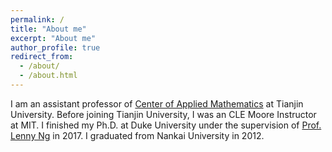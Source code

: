 ```yaml
---
permalink: /
title: "About me"
excerpt: "About me"
author_profile: true
redirect_from: 
  - /about/
  - /about.html
---
```


I am an assistant professor of [Center of Applied Mathematics](http://cam.tju.edu.cn/) at Tianjin University. Before joining Tianjin University, I was an CLE Moore Instructor at MIT. I finished my Ph.D. at Duke University under the supervision of [Prof. Lenny Ng](https://services.math.duke.edu/~ng/) in 2017. I graduated from Nankai University in 2012.




